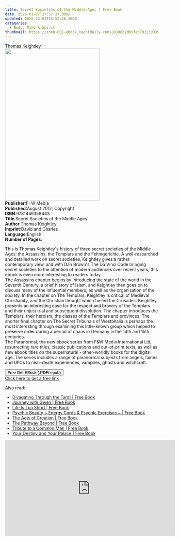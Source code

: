 ```yaml
---
title: Secret Societies of the Middle Ages | Free Book
date: 2025-01-27T17:57:27.808Z
updated: 2025-02-03T18:52:26.260Z
categories:
  - Body, Mind & Spirit
thumbnail: https://thmb-001-ebook.techidaily.com/88388b1d95fec793230039b55b775347a9552b96b09b72b89bf9a5e980fd2777.jpg
---
```

<main id="book-container">
  <div class="flex flex-col">
    <div class="book-brief flex-1 py-6 px-4 sm:p-6 md:py-10 md:px-8">
      <!-- brief-->
      <div class="book-brief-main">Thomas Keightley</div>
    </div>
    <div
      class="book-meta-info flex-1 grid gap-4 col-start-1 col-end-3 row-start-1 sm:mb-6 sm:grid-cols-4 lg:gap-6 lg:col-start-2 lg:row-end-6 lg:row-span-6 lg:mb-0"
    >
      <div
        class="book-meta-info-left place-content-center mt-4 p-4 text-sm leading-6 col-start-2 col-span-2 dark:text-slate-400"
      >
        <img
          class="w-full h-500 object-cover rounded-lg sm:h-255 sm:col-span-2 lg:col-span-full"
          src="https://img-001-ebook.techidaily.com/9d8604c628072c94fab4ffa8262e739fbf6556849888a04172e8e62d5903eb17.jpg"
          alt=""
          width="312"
          height="500"
        />
      </div>
      <div
        class="book-meta-info-right mt-2 col-start-1 row-start-2 col-span-3 self-center"
      >
        <!-- meta data  -->
        <div class="flex flex-col px-4 md:px-8">
          <div class="flex-1">
            <strong>Publisher</strong>:<span class="px-2">F+W Media</span>
          </div>
          <div class="flex-1">
            <strong>Published</strong>:<span class="px-2"
              >August 2012; Copyright</span
            >
          </div>
          <div class="flex-1">
            <strong>ISBN</strong>:<span class="px-2">9781446358443</span>
          </div>
          <div class="flex-1">
            <strong>Title</strong>:<span class="px-2"
              >Secret Societies of the Middle Ages</span
            >
          </div>
          <div class="flex-1">
            <strong>Author</strong>:<span class="px-2">Thomas Keightley</span>
          </div>
          <div class="flex-1">
            <strong>Imprint</strong>:<span class="px-2">David and Charles</span>
          </div>
          <div class="flex-1">
            <strong>Language</strong>:<span class="px-2">English</span>
          </div>
          <div class="flex-1">
            <strong>Number of Pages</strong>:<span class="px-2"></span>
          </div>
        </div>
      </div>
    </div>
    <div class="book-description flex-1 py-6 px-4 sm:p-6 md:py-10 md:px-8">
      <div class="book-description-main">
        <div accordion-content="" id="description">
          <p>
            This is Thomas Keightley's history of three secret societies of the
            Middle Ages: the Assassins, the Templars and the Fehmgerichte. A
            well-researched and detailed work on secret societies, Keightley
            gives a rather contemporary view, and with Dan Brown's The Da Vinci
            Code bringing secret societies to the attention of modern audiences
            over recent years, this ebook is even more interesting to readers
            today.<br />The Assassins chapter begins by introducing the state of
            the world in the Seventh Century, a brief history of Islam, and
            Keightley then goes on to discuss many of the influential members,
            as well as the organisation of the society. In the chapter on The
            Templars, Keightley is critical of Medieval Christianity, and the
            Christian thought which fueled the Crusades. Keightley presents an
            interesting case for the respect and bravery of the Templars and
            their unjust trial and subsequent dissolution. The chapter
            introduces the Templars, their heroism, the classes of the Templars
            and provinces. The shorter final chapter on The Secret Tribunals of
            Westphalia is perhaps the most interesting through examining this
            little-known group which helped to preserve order during a period of
            chaos in Germany in the 14th and 15th centuries.<br />The
            Paranormal, the new ebook series from F&amp;W Media International
            Ltd, resurrecting rare titles, classic publications and out-of-print
            texts, as well as new ebook titles on the supernatural -
            other-worldly books for the digital age. The series includes a range
            of paranormal subjects from angels, fairies and UFOs to near-death
            experiences, vampires, ghosts and witchcraft.
          </p>
        </div>
        <div class="accordion-fader"></div>
      </div>
    </div>
    <div class="book-excerpts flex-1 py-6 px-4 sm:p-6 md:py-10 md:px-8"></div>
    <div
      class="book-about-author flex-1 py-6 px-4 sm:p-6 md:py-10 md:px-8"
    ></div>
    <div class="book-free-get flex-1 py-6 px-4 sm:p-6 md:py-10 md:px-8">
      <button
        id="btn-free-get"
        class="bg-blue-500 hover:bg-blue-700 text-white font-bold py-2 px-4 rounded"
      >
        Free Get EBook (.PDF/.epub)
      </button>
      <div id="countdown-display" class="px-2 text-lg mt-2"></div>
      <a
        id="free-link"
        class="hidden bg-blue-500 hover:bg-blue-700 text-white font-bold py-2 px-4 rounded"
        href="https://www.ebooks.com/en-us/book/96369150/secret-societies-of-the-middle-ages/thomas-keightley/"
        target="_blank"
        >Click here to get a free link</a
      >
    </div>
    <script>
      let countdownTime = 0;
      let countdownInterval = null;
      document
        .getElementById('btn-free-get')
        .addEventListener('click', startCountdown);
      function startCountdown() {
        countdownTime = new Date().getTime() + 60000 * 3;
        countdownInterval = setInterval(updateCountdown, 1000);
        document.getElementById('btn-free-get').disabled = true;
        document
          .getElementById('btn-free-get')
          .classList.add('bg-gray-500', 'cursor-not-allowed');
      }
      function updateCountdown() {
        let currentTime = new Date().getTime();
        let timeLeft = countdownTime - currentTime;
        let secondsLeft = Math.floor(timeLeft / 1000);
        document.getElementById('countdown-display').innerHTML =
          `Remaining time: ${secondsLeft} seconds.`;
        if (secondsLeft <= 0) {
          clearInterval(countdownInterval);
          document.getElementById('btn-free-get').classList.add('hidden');
          document.getElementById('free-link').classList.remove('hidden');
          document.getElementById('countdown-display').innerHTML = '';
        }
      }
    </script>
  </div>
</main>

<ins class="adsbygoogle"
      style="display:block"
      data-ad-client="ca-pub-7571918770474297"
      data-ad-slot="8358498916"
      data-ad-format="auto"
      data-full-width-responsive="true"></ins>
    

<span class="atpl-alsoreadstyle">Also read:</span>
<div><ul>
<li><a href="https://novels-ebooks.techidaily.com/138585921-9781450282017-divagating-through-the-tarot/"><u>Divagating Through the Tarot | Free Book</u></a></li>
<li><a href="https://novels-ebooks.techidaily.com/138585086-9781452538716-journey-with-gwen/"><u>Journey with Gwen | Free Book</u></a></li>
<li><a href="https://novels-ebooks.techidaily.com/138585813-9781462020249-life-is-too-short/"><u>Life Is Too Short | Free Book</u></a></li>
<li><a href="https://novels-ebooks.techidaily.com/138584808-9781462033850-psychic-beauty-energy-cords-psychic-exercises/"><u>Psychic Beauty ~ Energy Cords & Psychic Exercises ~ | Free Book</u></a></li>
<li><a href="https://novels-ebooks.techidaily.com/138585305-9781475940237-the-acts-of-creation/"><u>The Acts of Creation | Free Book</u></a></li>
<li><a href="https://novels-ebooks.techidaily.com/138585853-9781462004799-the-pathway-beyond/"><u>The Pathway Beyond | Free Book</u></a></li>
<li><a href="https://novels-ebooks.techidaily.com/138584409-9781450294010-tribute-to-a-common-man/"><u>Tribute to a Common Man | Free Book</u></a></li>
<li><a href="https://novels-ebooks.techidaily.com/138584552-9781449743642-your-destiny-and-your-palace/"><u>Your Destiny and Your Palace | Free Book</u></a></li>
</ul></div>

<!-- affiliate ads begin -->
<iframe width="560" height="315" src="https://www.youtube.com/embed/oySc0DiqmKc?si=8pynRzuhlq2RUPZ6" title="YouTube video player" frameborder="0" allow="accelerometer; autoplay; clipboard-write; encrypted-media; gyroscope; picture-in-picture; web-share" referrerpolicy="strict-origin-when-cross-origin" allowfullscreen></iframe>
<!-- affiliate ads end -->

